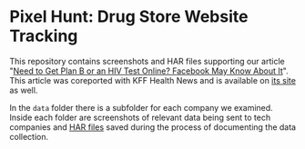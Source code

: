 # Pixel Hunt: Drug Store Website Tracking

This repository contains screenshots and HAR files supporting our article "[Need to Get Plan B or an HIV Test Online? Facebook May Know About It](https://themarkup.org/TKTK)". This article was coreported with KFF Health News and is available on [its site](https://kffhealthnews.org/) as well.

In the `data` folder there is a subfolder for each company we examined. Inside each folder are screenshots of relevant data being sent to tech companies and [HAR files](https://en.wikipedia.org/wiki/HAR_(file_format)) saved during the process of documenting the data collection.
